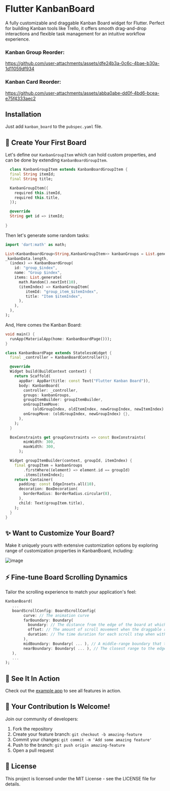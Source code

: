 # Flutter KanbanBoard
A fully customizable and draggable Kanban Board widget for Flutter. Perfect for building Kanban tools like Trello, it offers smooth drag-and-drop interactions and flexible task management for an intuitive workflow experience.


### Kanban Group Reorder:
https://github.com/user-attachments/assets/dfe24b3a-0c6c-4bae-b30a-1d11059df934

### Kanban Card Reorder:
https://github.com/user-attachments/assets/abba0abe-dd0f-4bd6-bcea-e75f4333aec2

## Installation
Just add ``` kanban_board ``` to the ``` pubspec.yaml ``` file.

## 🚀 Create Your First Board

Let's define our `KanbanGroupItem` which can hold custom properties, and can be done by extending `KanbanBoardGroupItem`.
  
```dart
  class KanbanGroupItem extends KanbanBoardGroupItem {
  final String itemId;
  final String title;

  KanbanGroupItem({
    required this.itemId,
    required this.title,
  });

  @override
  String get id => itemId;
  
}
```

Then let's generate some random tasks:
  
```dart
import 'dart:math' as math;

List<KanbanBoardGroup<String,KanbanGroupItem>> kanbanGroups = List.generate(
_kanbanData.length,
  (index) => KanbanBoardGroup(
    id: "group_$index",
    name: "Group $index",
    items: List.generate(
      math.Random().nextInt(10),
      (itemIndex) => KanbanGroupItem(
         itemId: "group_item_$itemIndex",
         title: "Item $itemIndex",
      ),
    ),
  ),
);
```
  
And, Here comes the Kanban Board:

```dart
void main() {
  runApp(MaterialApp(home: KanbanBoardPage()));
}

class KanbanBoardPage extends StatelessWidget {
  final _controller = KanbanBoardController();

  @override
  Widget build(BuildContext context) {
    return Scaffold(
      appBar: AppBar(title: const Text("Flutter Kanban Board")),
      body: KanbanBoard(
        controller: _controller,
        groups: kanbanGroups,
        groupItemBuilder: groupItemBuilder,
        onGroupItemMove:
            (oldGroupIndex, oldItemIndex, newGroupIndex, newItemIndex) {},
        onGroupMove: (oldGroupIndex, newGroupIndex) {},
      ),
    );
  }

  BoxConstraints get groupConstraints => const BoxConstraints(
        minWidth: 300,
        maxWidth: 300,
      );

  Widget groupItemBuilder(context, groupId, itemIndex) {
    final groupItem = kanbanGroups
        .firstWhere((element) => element.id == groupId)
        .items[itemIndex];
    return Container(
      padding: const EdgeInsets.all(10),
      decoration: BoxDecoration(
        borderRadius: BorderRadius.circular(8),
      ),
      child: Text(groupItem.title),
    );
  }
}
```
## ✨ Want to Customize Your Board?

Make it uniquely yours with extensive customization options by exploring range of customization properties in KanbanBoard, including:

![image](https://github.com/user-attachments/assets/4b928b9e-8526-498c-8325-6b232c68c091)


## ⚡ Fine-tune Board Scrolling Dynamics
Tailor the scrolling experience to match your application's feel:

```dart
KanbanBoard(
   ...
   boardScrollConfig: BoardScrollConfig(
        curve: // The animation curve
        farBoundary: Boundary(
          boundary: // The distance from the edge of the board at which auto-scrolling starts when dragging near the edge.
          offset: // The amount of scroll movement when the draggable reaches this boundary.
          duration: // The time duration for each scroll step when within this boundary.
        ),
        midBoundary: Boundary( ... ), // A middle-range boundary that triggers auto-scrolling at a moderate speed.
        nearBoundary: Boundary( ... ), // The closest range to the edge, where scrolling is most responsive.
   ),
   ...
);
```

## 📱 See It In Action

Check out the [example app](https://github.com/1akhanBaheti/FlutterKanbanBoard/tree/main/example) to see all features in action.

## 🤝 Your Contribution Is Welcome!

Join our community of developers:

1. Fork the repository
2. Create your feature branch: `git checkout -b amazing-feature`
3. Commit your changes: `git commit -m 'Add some amazing feature'`
4. Push to the branch: `git push origin amazing-feature`
5. Open a pull request

## 📄 License

This project is licensed under the MIT License - see the LICENSE file for details.
